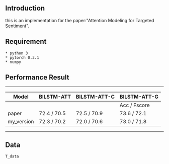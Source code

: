 ## Introduction ##
this is an implementation for the paper:"Attention Modeling for Targeted Sentiment".

## Requirement
	* python 3
	* pytorch 0.3.1
	* numpy

## Performance  Result
-----------------------

|Model|BILSTM-ATT|BILSTM-ATT-C|BILSTM-ATT-G|
|------|------|------- |-------|
||||Acc / Fscore|
|paper|72.4 / 70.5|72.5 / 70.9|73.6 / 72.1|
|my_version|72.3 / 70.2|72.0 / 70.6|73.0 / 71.8|

-----------------------

## Data
	T_data
